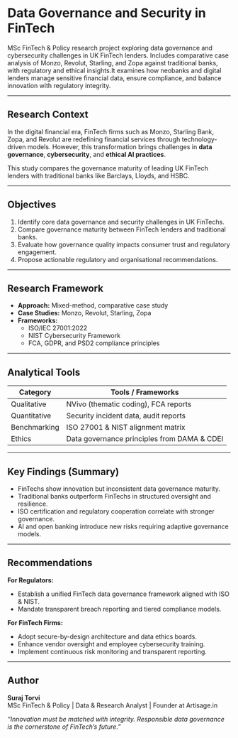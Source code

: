 # Data Governance and Security in FinTech
MSc FinTech &amp; Policy research project exploring data governance and cybersecurity challenges in UK FinTech lenders. Includes comparative case analysis of Monzo, Revolut, Starling, and Zopa against traditional banks, with regulatory and ethical insights.It examines how neobanks and digital lenders manage sensitive financial data, ensure compliance, and balance innovation with regulatory integrity.

---

## Research Context
In the digital financial era, FinTech firms such as Monzo, Starling Bank, Zopa, and Revolut are redefining financial services through technology-driven models. However, this transformation brings challenges in **data governance**, **cybersecurity**, and **ethical AI practices**.

This study compares the governance maturity of leading UK FinTech lenders with traditional banks like Barclays, Lloyds, and HSBC.

---

## Objectives
1. Identify core data governance and security challenges in UK FinTechs.  
2. Compare governance maturity between FinTech lenders and traditional banks.  
3. Evaluate how governance quality impacts consumer trust and regulatory engagement.  
4. Propose actionable regulatory and organisational recommendations.

---

## Research Framework
- **Approach:** Mixed-method, comparative case study  
- **Case Studies:** Monzo, Revolut, Starling, Zopa  
- **Frameworks:**  
  - ISO/IEC 27001:2022  
  - NIST Cybersecurity Framework  
  - FCA, GDPR, and PSD2 compliance principles  

---

## Analytical Tools
| Category | Tools / Frameworks |
|-----------|--------------------|
| Qualitative | NVivo (thematic coding), FCA reports |
| Quantitative | Security incident data, audit reports |
| Benchmarking | ISO 27001 & NIST alignment matrix |
| Ethics | Data governance principles from DAMA & CDEI |

---

## Key Findings (Summary)
- FinTechs show innovation but inconsistent data governance maturity.  
- Traditional banks outperform FinTechs in structured oversight and resilience.  
- ISO certification and regulatory cooperation correlate with stronger governance.  
- AI and open banking introduce new risks requiring adaptive governance models.  

---

##  Recommendations
**For Regulators:**
- Establish a unified FinTech data governance framework aligned with ISO & NIST.  
- Mandate transparent breach reporting and tiered compliance models.  

**For FinTech Firms:**
- Adopt secure-by-design architecture and data ethics boards.  
- Enhance vendor oversight and employee cybersecurity training.  
- Implement continuous risk monitoring and transparent reporting.  

---

## Author
**Suraj Torvi**  
MSc FinTech & Policy | Data & Research Analyst | Founder at Artisage.in

*“Innovation must be matched with integrity. Responsible data governance is the cornerstone of FinTech’s future.”*
